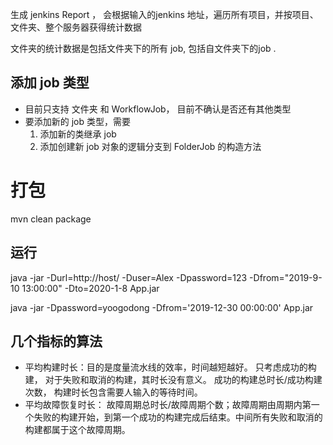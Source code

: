 生成 jenkins Report ， 会根据输入的jenkins 地址，遍历所有项目，并按项目、文件夹、整个服务器获得统计数据




文件夹的统计数据是包括文件夹下的所有 job, 包括自文件夹下的job .

## 添加 job 类型
- 目前只支持 文件夹 和 WorkflowJob， 目前不确认是否还有其他类型
- 要添加新的 job 类型，需要
  1. 添加新的类继承 job 
  2. 添加创建新 job 对象的逻辑分支到 FolderJob 的构造方法
  
 # 打包
 mvn clean package
  
  
 ## 运行
 java -jar -Durl=http://host/ -Duser=Alex -Dpassword=123 -Dfrom="2019-9-10 13:00:00" -Dto=2020-1-8 App.jar
 
java -jar -Dpassword=yoogodong -Dfrom='2019-12-30 00:00:00'  App.jar 
  
  
 ## 几个指标的算法
- 平均构建时长：目的是度量流水线的效率，时间越短越好。 只考虑成功的构建， 对于失败和取消的构建，其时长没有意义。 成功的构建总时长/成功构建次数， 构建时长包含需要人输入的等待时间。 
- 平均故障恢复时长： 故障周期总时长/故障周期个数；故障周期由周期内第一个失败的构建开始，到第一个成功的构建完成后结束。中间所有失败和取消的构建都属于这个故障周期。  
 

